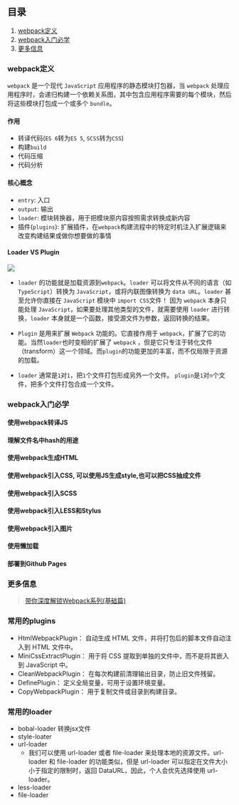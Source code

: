## 目录

1. [webpack定义](#webpack定义)
2. [webpack入门必学](#webpack入门必学)
3. [更多信息](#更多信息)


### webpack定义

`webpack` 是一个现代 `JavaScript` 应用程序的静态模块打包器，当 `webpack` 处理应用程序时，会递归构建一个依赖关系图，其中包含应用程序需要的每个模块，然后将这些模块打包成一个或多个 `bundle`。

#### 作用

* 转译代码(`ES 6`转为`ES 5`, `SCSS`转为`CSS`)
* 构建`build`
* 代码压缩
* 代码分析

#### 核心概念

* `entry`: 入口
* `output`: 输出
* `loader`: 模块转换器，用于把模块原内容按照需求转换成新内容
* 插件(`plugins`): 扩展插件，在`webpack`构建流程中的特定时机注入扩展逻辑来改变构建结果或做你想要做的事情

#### Loader VS Plugin

![](https://user-gold-cdn.xitu.io/2020/3/16/170e3dfea6fd321d?w=1232&h=714&f=png&s=57618)

* `loader` 的功能就是加载资源到`webpack`。`loader` 可以将文件从不同的语言（如 `TypeScript`）转换为 `JavaScript`，或将内联图像转换为 `data URL`。`loader` 甚至允许你直接在 `JavaScript` 模块中 `import CSS`文件！ 因为 `webpack` 本身只能处理 `JavaScript`，如果要处理其他类型的文件，就需要使用 `loader` 进行转换，`loader` 本身就是一个函数，接受源文件为参数，返回转换的结果。
* `Plugin` 是用来扩展 `Webpack` 功能的。它直接作用于 `webpack`，扩展了它的功能。当然`loader`也时变相的扩展了 `webpack` ，但是它只专注于转化文件（transform）这一个领域。而`plugin`的功能更加的丰富，而不仅局限于资源的加载。

* `loader` 通常是`1`对`1`，把`1`个文件打包形成另外一个文件。 `plugin`是`1`对`n`个文件，把多个文件打包合成一个文件。


### webpack入门必学

#### 使用webpack转译JS

#### 理解文件名中hash的用途

#### 使用webpack生成HTML

#### 使用webpack引入CSS, 可以使用JS生成style,也可以把CSS抽成文件

#### 使用webpack引入SCSS

#### 使用webpack引入LESS和Stylus

#### 使用webpack引入图片

#### 使用懒加载

#### 部署到Github Pages


### 更多信息

>[带你深度解锁Webpack系列(基础篇)](https://juejin.im/post/5e5c65fc6fb9a07cd00d8838)
### 常用的plugins
- HtmlWebpackPlugin： 自动生成 HTML 文件，并将打包后的脚本文件自动注入到 HTML 文件中。
- MiniCssExtractPlugin： 用于将 CSS 提取到单独的文件中，而不是将其嵌入到 JavaScript 中。
- CleanWebpackPlugin： 在每次构建前清理输出目录，防止旧文件残留。
- DefinePlugin： 定义全局变量，可用于设置环境变量。
-  CopyWebpackPlugin： 用于复制文件或目录到构建目录。
### 常用的loader
- bobal-loader 转换jsx文件
- style-loater 
- url-loader 
  - 我们可以使用 url-loader 或者 file-loader 来处理本地的资源文件。url-loader 和 file-loader 的功能类似，但是 url-loader 可以指定在文件大小小于指定的限制时，返回 DataURL，因此，个人会优先选择使用 url-loader。
- less-loader
- file-loader
